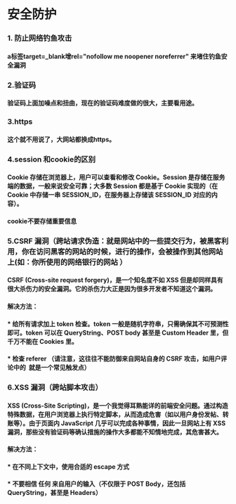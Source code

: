 # 安全防护
### 1. 防止网络钓鱼攻击
#### a标签target=_blank增rel="nofollow me noopener noreferrer" 来堵住钓鱼安全漏洞

### 2.验证码 
#### 验证码上面加噪点和扭曲，现在的验证码难度做的很大，主要看用途。

### 3.https
#### 这个就不用说了，大网站都换成https。

### 4.session 和cookie的区别
#### Cookie 存储在浏览器上，用户可以查看和修改 Cookie。Session 是存储在服务端的数据，一般来说安全可靠；大多数 Session 都是基于 Cookie 实现的（在 Cookie 中存储一串 SESSION_ID，在服务器上存储该 SESSION_ID 对应的内容）。
#### cookie不要存储重要信息

### 5.CSRF 漏洞（跨站请求伪造：就是网站中的一些提交行为，被黑客利用，你在访问黑客的网站的时候，进行的操作，会被操作到其他网站上(如：你所使用的网络银行的网站 ）
#### CSRF (Cross-site request forgery)，是一个知名度不如 XSS 但是却同样具有很大杀伤力的安全漏洞。它的杀伤力大正是因为很多开发者不知道这个漏洞。
#### 解决方法：
#### * 给所有请求加上 token 检查。token 一般是随机字符串，只需确保其不可预测性即可。token 可以在 QueryString、POST body 甚至是 Custom Header 里，但千万不能在 Cookies 里。
#### * 检查 referer （请注意，这往往不能防御来自网站自身的 CSRF 攻击，如用户评论中的 <img> 就是一个常见触发点）

### 6.XSS 漏洞（跨站脚本攻击）
#### XSS (Cross-Site Scripting)，是一个我觉得耳熟能详的前端安全问题。通过构造特殊数据，在用户浏览器上执行特定脚本，从而造成危害（如以用户身份发帖、转账等）。由于页面内 JavaScript 几乎可以完成各种事情，因此一旦网站上有 XSS 漏洞，那些没有验证码等确认措施的操作大多都能不知情地完成，其危害甚大。
#### 解决方法：
#### * 在不同上下文中，使用合适的 escape 方式
#### * 不要相信 任何 来自用户的输入（不仅限于 POST Body，还包括 QueryString，甚至是 Headers）